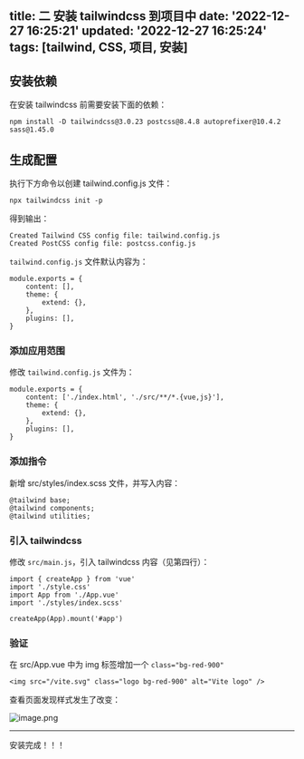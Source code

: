 title: 二 安装 tailwindcss 到项目中
date: '2022-12-27 16:25:21'
updated: '2022-12-27 16:25:24'
tags: [tailwind, CSS, 项目, 安装]
---
## 安装依赖

在安装 tailwindcss 前需要安装下面的依赖：

```
npm install -D tailwindcss@3.0.23 postcss@8.4.8 autoprefixer@10.4.2 sass@1.45.0
```

## 生成配置

执行下方命令以创建 tailwind.config.js 文件：

```
npx tailwindcss init -p
```

得到输出：

```
Created Tailwind CSS config file: tailwind.config.js    
Created PostCSS config file: postcss.config.js
```

`tailwind.config.js` 文件默认内容为：

```
module.exports = {
    content: [],
    theme: {
        extend: {},
    },
    plugins: [],
}
```

### 添加应用范围

修改 `tailwind.config.js` 文件为：

```
module.exports = {
    content: ['./index.html', './src/**/*.{vue,js}'],
    theme: {
        extend: {},
    },
    plugins: [],
}
```

### 添加指令

新增 src/styles/index.scss 文件，并写入内容：

```
@tailwind base;
@tailwind components;
@tailwind utilities;
```

### 引入 tailwindcss

修改 `src/main.js`，引入 tailwindcss 内容（见第四行）：

```
import { createApp } from 'vue'
import './style.css'
import App from './App.vue'
import './styles/index.scss'

createApp(App).mount('#app')
```

### 验证

在 src/App.vue 中为 img 标签增加一个 `class="bg-red-900"`

```
<img src="/vite.svg" class="logo bg-red-900" alt="Vite logo" />
```

查看页面发现样式发生了改变：

![image.png](https://b3logfile.com/file/2022/12/image-z864zX6.png)

---



安装完成！！！



